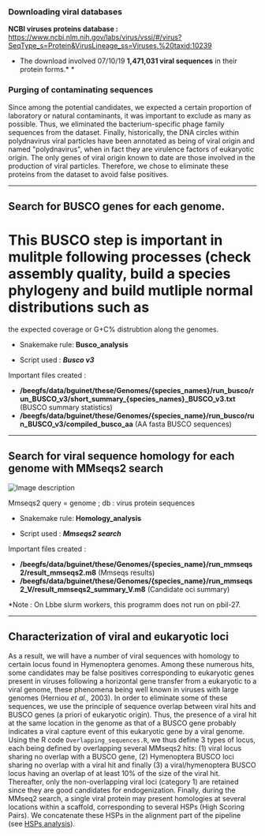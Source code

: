 ### Downloading viral databases

**NCBI viruses proteins database :** https://www.ncbi.nlm.nih.gov/labs/virus/vssi/#/virus?SeqType_s=Protein&VirusLineage_ss=Viruses,%20taxid:10239

* The download involved 07/10/19 **1,471,031 viral sequences** in their protein forms.* *


### Purging of contaminating sequences

Since among the potential candidates, we expected a certain proportion of laboratory or natural contaminants, it was important to exclude as many as possible. 
Thus, we eliminated the bacterium-specific phage family sequences from the dataset. Finally, historically, 
the DNA circles within polydnavirus viral particles have been annotated as being of viral origin and named "polydnavirus",
when in fact they are virulence factors of eukaryotic origin. The only genes of viral origin known to date are those involved in the production of viral particles. 
Therefore, we chose to eliminate these proteins from the dataset to avoid false positives.




--------

## Search for BUSCO genes for each genome.
# This BUSCO step is important in mulitple following processes (check assembly quality, build a species phylogeny and build mutliple normal distributions such as 
the expected coverage or G+C% distrubtion along the genomes.

* Snakemake rule: **Busco_analysis**

* Script used : ***Busco v3***

Important files created : 

- **/beegfs/data/bguinet/these/Genomes/{species_names}/run_busco/run_BUSCO_v3/short_summary_{species_names}_BUSCO_v3.txt** (BUSCO summary statistics)
- **/beegfs/data/bguinet/these/Genomes/{species_name}/run_busco/run_BUSCO_v3/compiled_busco_aa** (AA fasta BUSCO sequences)

---------


## Search for viral sequence homology for each genome with MMseqs2 search

![Image description](mmseqs_step.png)

Mmseqs2 query = genome ; db : virus protein sequences

* Snakemake rule: **Homology_analysis**

* Script used : ***Mmseqs2 search***

Important files created : 

- **/beegfs/data/bguinet/these/Genomes/{species_name}/run_mmseqs2/result_mmseqs2.m8** (Mmseqs results)
- **/beegfs/data/bguinet/these/Genomes/{species_name}/run_mmseqs2_V/result_mmseqs2_summary_V.m8** (Candidate oci summary)

*Note : On Lbbe slurm workers, this programm does not run on pbil-27. 

----------

## Characterization of viral and eukaryotic loci 

As a result, we will have a number of viral sequences with homology to certain locus found in Hymenoptera genomes. Among these numerous hits, some candidates may be false positives corresponding to eukaryotic genes present in viruses following a horizontal gene transfer from a eukaryotic to a viral genome, these phenomena being well known in viruses with large genomes (Herniou *et al.,* 2003). In order to eliminate some of these sequences, we use the principle of sequence overlap between viral hits and BUSCO genes (a priori of eukaryotic origin). Thus, the presence of a viral hit at the same location in the genome as that of a BUSCO gene probably indicates a viral capture event of this eukaryotic gene by a viral genome. Using the R code ```Overlapping_sequences.R```, we thus define 3 types of locus, each being defined by overlapping several MMseqs2 hits: (1) viral locus sharing no overlap with a BUSCO gene, (2) Hymenoptera BUSCO loci sharing no overlap with a viral hit and finally (3) a viral/hymenoptera BUSCO locus having an overlap of at least 10% of the size of the viral hit. Thereafter, only the non-overlapping viral loci (category 1) are retained since they are good candidates for endogenization. Finally, during the MMseq2 search, a single viral protein may present homologies at several locations within a scaffold, corresponding to several HSPs (High Scoring Pairs). We concatenate these HSPs in the alignment part of the pipeline (see [HSPs analysis](#HSPs-analysis)).



